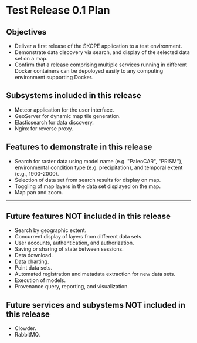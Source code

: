 # Test Release 0.1 Plan

## Objectives

* Deliver a first release of the SKOPE application to a test environment.
* Demonstrate data discovery via search, and display of the selected data set on a map.
* Confirm that a release comprising multiple services running in different Docker containers can be depoloyed easily to any computing environment supporting Docker.

## Subsystems included in this release

* Meteor application for the user interface.
* GeoServer for dynamic map tile generation.
* Elasticsearch for data discovery.
* Nginx for reverse proxy.

## Features to demonstrate in this release

* Search for raster data using model name (e.g. "PaleoCAR", "PRISM"), environmental condition type (e.g. precipitation), and temporal extent (e.g., 1900-2000).
* Selection of data set from search results for display on map.
* Toggling of map layers in the data set displayed on the map.
* Map pan and zoom.

---

## Future features NOT included in this release

* Search by geographic extent.
* Concurrent display of layers from different data sets.
* User accounts, authentication, and authorization.
* Saving or sharing of state between sessions.
* Data download.
* Data charting.
* Point data sets.
* Automated registration and metadata extraction for new data sets.
* Execution of models.
* Provenance query, reporting, and visualization.

## Future services and subystems NOT included in this release

* Clowder.
* RabbitMQ.

